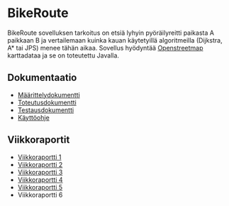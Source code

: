 # BikeRoute

BikeRoute sovelluksen tarkoitus on etsiä lyhyin pyöräilyreitti paikasta A paikkaan B ja vertailemaan kuinka kauan käytetyillä algoritmeilla (Dijkstra, A* tai JPS) menee tähän aikaa. Sovellus hyödyntää [Openstreetmap](https://www.openstreetmap.org/) karttadataa ja se on toteutettu Javalla.

## Dokumentaatio

- [Määrittelydokumentti](https://github.com/tommise/BikeRoute/blob/master/dokumentaatio/maarittelydokumentti.md)
- [Toteutusdokumentti](https://github.com/tommise/BikeRoute/blob/master/dokumentaatio/toteutusdokumentti.md)
- [Testausdokumentti](https://github.com/tommise/BikeRoute/blob/master/dokumentaatio/testausdokumentti.md)
- [Käyttöohje](https://github.com/tommise/BikeRoute/blob/master/dokumentaatio/kayttoohje.md)

## Viikkoraportit

- [Viikkoraportti 1](https://github.com/tommise/BikeRoute/blob/master/dokumentaatio/viikkoraportit/viikkoraportti_1.md)
- [Viikkoraportti 2](https://github.com/tommise/BikeRoute/blob/master/dokumentaatio/viikkoraportit/viikkoraportti_2.md)
- [Viikkoraportti 3](https://github.com/tommise/BikeRoute/blob/master/dokumentaatio/viikkoraportit/viikkoraportti_3.md)
- [Viikkoraportti 4](https://github.com/tommise/BikeRoute/blob/master/dokumentaatio/viikkoraportit/viikkoraportti_4.md)
- [Viikkoraportti 5](https://github.com/tommise/BikeRoute/blob/master/dokumentaatio/viikkoraportit/viikkoraportti_5.md)
- Viikkoraportti 6
